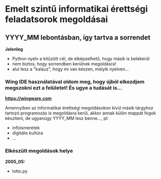 # Emelt szintű informatikai érettségi feladatsorok megoldásai

## YYYY_MM lebontásban, így tartva a sorrendet

**Jelenleg**
- Python nyelv a kitűzött cél, de elképzelhető, hogy másik is belekerül
- nem biztos, hogy sorrendben kerülnek megoldásra!
- alul lesz a "kalauz", hogy mi van készen, melyik nyelven...

### Wing IDE használatával oldom meg, hogy újból elkezdjem megszokni ezt a felületet! És ugye a tudását is...

**<https://wingware.com>**

Amennyiben az informatikai érettségi megoldásokon kívül másik tárgyhoz tartozó programozás is megoldásra kerül, akkor annak külön mappát fogok készíteni, de ugyanúgy YYYY_MM lesz benne..., pl:
- infoismeretek
- digitális kultúra
- ...

### Elkészült megoldások helye

**2005_05:**
- lotto.py


